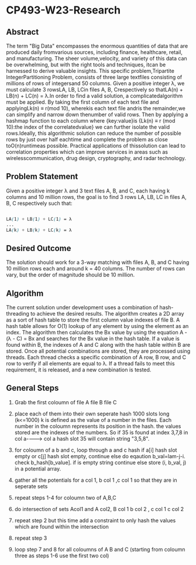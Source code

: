 # CP493-W23-Research

## Abstract

The term "Big Data" encompasses the enormous quantities of data that are produced daily fromvarious sources, including finance, healthcare, retail, and manufacturing. The sheer volume,velocity, and variety of this data can be overwhelming, but with the right tools and techniques, itcan be harnessed to derive valuable insights. This specific problem,Tripartite IntegerPartitioning Problem, consists of three large textfiles consisting of millions of rows of integersand 50 columns. Given a positive integer λ, we must calculate 3 rowsLA, LB, LCin files A, B, Crespectively so thatLA(n) + LB(n) + LC(n) = λ.In order to find a valid solution, a complicatedalgorithm must be applied. By taking the first column of each text file and applyingLk(n) ≡ r(mod 10), wherekis each text file andris the remainder,we can simplify and narrow down thenumber of valid rows. Then by applying a hashmap function to each column where {key:value}is {Lk(n) ≡ r (mod 10):the index of the correlatedvalue} we can further isolate the valid rows.Ideally, this algorithmic solution can reduce the number of possible rows by just over half eachtime and complete the problem as close toO(n)runtimeas possible. Practical applications of thissolution can lead to correlation properties which can improve services in areas such as wirelesscommunication, drug design, cryptography, and radar technology.

## Problem Statement

Given a positive integer λ and 3 text files A, B, and C, each having k columns and 10 million rows, the goal is to find 3 rows LA, LB, LC in files A, B, C respectively such that:

```scss

LA(1) + LB(1) + LC(1) = λ
...
LA(k) + LB(k) + LC(k) = λ
```
## Desired Outcome

The solution should work for a 3-way matching with files A, B, and C having 10 million rows each and around k = 40 columns. The number of rows can vary, but the order of magnitude should be 10 million.

## Algorithm

The current solution under development uses a combination of hash-threading to achieve the desired results. The algorithm creates a 2D array as a sort of hash table to store the first column value indexes of file B. A hash table allows for O(1) lookup of any element by using the element as an index. The algorithm then calculates the Bx value by using the equation A - (λ - C) = Bx and searches for the Bx value in the hash table. If a value is found within B, the indexes of A and C along with the hash table within B are stored. Once all potential combinations are stored, they are processed using threads. Each thread checks a specific combination of A row, B row, and C row to verify if all elements are equal to λ. If a thread fails to meet this requirement, it is released, and a new combination is tested.

## General Steps

1. Grab the first  coloumn of file A file B file C

2. place each of them into their own seperate hash 1000 slots long (k<=1000) k is defined 
   as the value of a number in the files. Each number in the coloumn represents its position in the hash.
   the values stored are the indexes of the numbers. So if 35 is found at index 3,7,8 in col a----> col a hash 
   slot 35 will contain string "3,5,8".

3. for coloumn  of a b and c, loop through a and c hash
    if a[i] hash slot empty or c[j] hash slot empty, continue
    else do eqaution b_val=lam-j-i. check b_hash[b_value]. if is
    empty string continue else store (i, b_val, j) in a potential array.

4. gather all the potentials for a col 1, b col 1 ,c col 1 so that they are in seperate sets

5. repeat steps 1-4 for coloumn two of A,B,C

6. do intersection of sets Acol1 and A col2, B col 1 b col 2 , c col 1  c col 2

7. repeat step 2 but this time add a constraint to only hash the values which are found within the intersection

8. repeat step 3

9. loop step 7 and 8 for all coloumns of A B and C (starting from coloumn three as steps 1-6 use the first two col)
